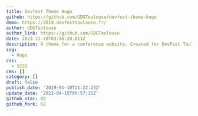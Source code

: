 ```yaml
---
title: Devfest Theme Hugo
github: https://github.com/GDGToulouse/devfest-theme-hugo
demo: https://2019.devfesttoulouse.fr/
author: GDGToulouse
author_link: https://github.com/GDGToulouse
date: 2023-11-28T03:40:28.011Z
description: A theme for a conference website. Created for DevFest Toulouse 2019
ssg:
  - Hugo
css:
  - SCSS
cms: []
category: []
draft: false
publish_date: '2019-01-10T21:22:23Z'
update_date: '2022-04-15T06:57:15Z'
github_star: 82
github_fork: 62
---
```

